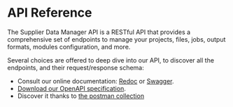 # API Reference

The Supplier Data Manager API is a RESTful API that provides a comprehensive set of endpoints to manage your projects, files, jobs, output formats, modules configuration, and more.

Several choices are offered to deep dive into our API, to discover all the endpoints, and their request/response schema:

- Consult our online documentation: [Redoc](https://sdm.akeneo.cloud/doc/v1/redoc/) or [Swagger](https://sdm.akeneo.cloud/doc/v1/swagger/).
- <a href="https://storage.googleapis.com/sdm-public-assets-akecld-prd-sdm-dev/api/openapi/specification.yml" target="_blank">Download our OpenAPI specification</a>.
- Discover it thanks to <a href="https://storage.googleapis.com/sdm-public-assets-akecld-prd-sdm-prd/api/postman/collection.json" target="_blank">the postman collection</a>